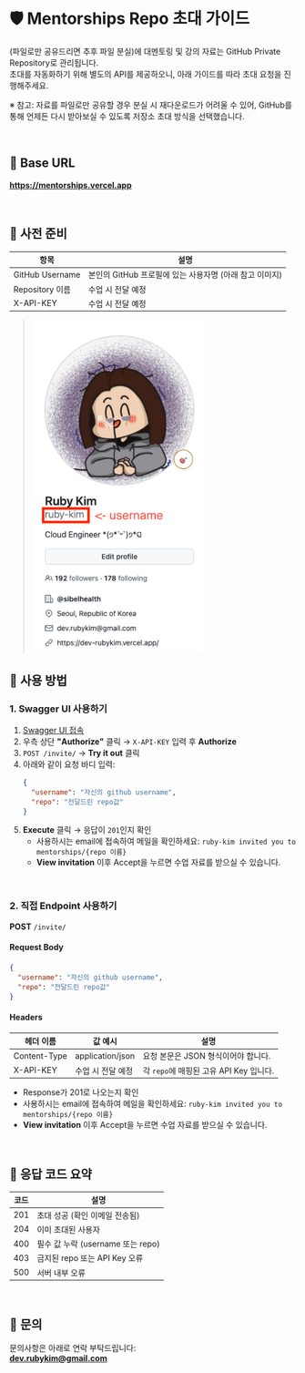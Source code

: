 # 🛡️ Mentorships Repo 초대 가이드

(파일로만 공유드리면 추후 파일 분실)에 대멘토링 및 강의 자료는 GitHub Private Repository로 관리됩니다.    
초대를 자동화하기 위해 별도의 API를 제공하오니, 아래 가이드를 따라 초대 요청을 진행해주세요.

※ 참고: 자료를 파일로만 공유할 경우 분실 시 재다운로드가 어려울 수 있어, GitHub를 통해 언제든 다시 받아보실 수 있도록 저장소 초대 방식을 선택했습니다.

<br>

## 🔗 Base URL

**https://mentorships.vercel.app**

<br>

## 💼 사전 준비

| 항목 | 설명 |
|------|------|
| GitHub Username | 본인의 GitHub 프로필에 있는 사용자명 (아래 참고 이미지) |
| Repository 이름 | 수업 시 전달 예정 |
| X-API-KEY | 수업 시 전달 예정 |

> <img src="github-username.png" width="300" />



## 🚀 사용 방법

### 1. Swagger UI 사용하기
1. [Swagger UI 접속](https://mentorships.vercel.app)
2. 우측 상단 **"Authorize"** 클릭 → `X-API-KEY` 입력 후 **Authorize**
3. `POST /invite/` → **Try it out** 클릭
4. 아래와 같이 요청 바디 입력:
    ```json
    {
      "username": "자신의 github username",
      "repo": "전달드린 repo값"
    }
    ```
5. **Execute** 클릭 → 응답이 `201`인지 확인
    - 사용하시는 email에 접속하여 메일을 확인하세요: `ruby-kim invited you to mentorships/{repo 이름}`
    - **View invitation** 이후 Accept을 누르면 수업 자료를 받으실 수 있습니다.

<br>

### 2. 직접 Endpoint 사용하기

**POST** `/invite/`

#### Request Body
```json
{
  "username": "자신의 github username",
  "repo": "전달드린 repo값"
}
```

#### Headers

| 헤더 이름     | 값 예시             | 설명                                               |
|----------------|----------------------|----------------------------------------------------|
| Content-Type   | application/json     | 요청 본문은 JSON 형식이어야 합니다.                       |
| X-API-KEY      | 수업 시 전달 예정        | 각 `repo`에 매핑된 고유 API Key 입니다. |


- Response가 201로 나오는지 확인
- 사용하시는 email에 접속하여 메일을 확인하세요: `ruby-kim invited you to mentorships/{repo 이름}`
- **View invitation** 이후 Accept을 누르면 수업 자료를 받으실 수 있습니다.

<br>

## 🧾 응답 코드 요약

| 코드 | 설명                           |
|------|--------------------------------|
| 201  | 초대 성공 (확인 이메일 전송됨) |
| 204  | 이미 초대된 사용자             |
| 400  | 필수 값 누락 (username 또는 repo) |
| 403  | 금지된 repo 또는 API Key 오류  |
| 500  | 서버 내부 오류                 |

<br>

## 📩 문의

문의사항은 아래로 연락 부탁드립니다:  
**dev.rubykim@gmail.com**
